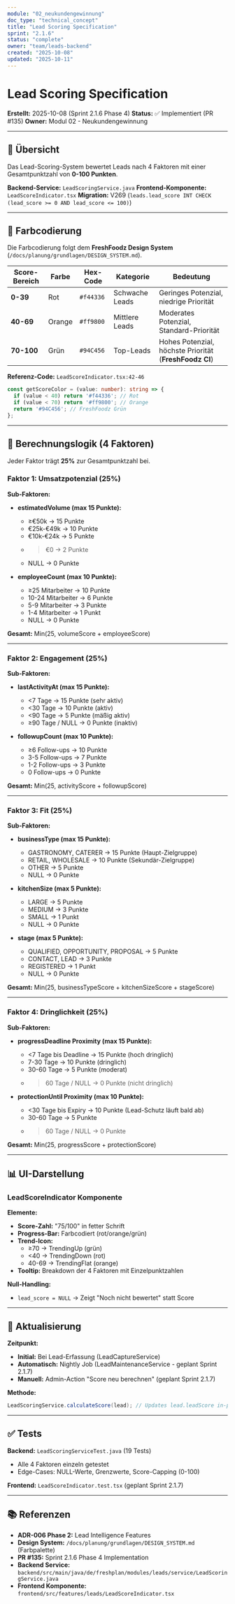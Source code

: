 ```yaml
---
module: "02_neukundengewinnung"
doc_type: "technical_concept"
title: "Lead Scoring Specification"
sprint: "2.1.6"
status: "complete"
owner: "team/leads-backend"
created: "2025-10-08"
updated: "2025-10-11"
---
```


# Lead Scoring Specification

**Erstellt:** 2025-10-08 (Sprint 2.1.6 Phase 4)
**Status:** ✅ Implementiert (PR #135)
**Owner:** Modul 02 - Neukundengewinnung

---

## 🎯 Übersicht

Das Lead-Scoring-System bewertet Leads nach 4 Faktoren mit einer Gesamtpunktzahl von **0-100 Punkten**.

**Backend-Service:** `LeadScoringService.java`
**Frontend-Komponente:** `LeadScoreIndicator.tsx`
**Migration:** V269 (`leads.lead_score INT CHECK (lead_score >= 0 AND lead_score <= 100)`)

---

## 🎨 Farbcodierung

Die Farbcodierung folgt dem **FreshFoodz Design System** (`/docs/planung/grundlagen/DESIGN_SYSTEM.md`).

| Score-Bereich | Farbe | Hex-Code | Kategorie | Bedeutung |
|---------------|-------|----------|-----------|-----------|
| **0-39** | Rot | `#f44336` | Schwache Leads | Geringes Potenzial, niedrige Priorität |
| **40-69** | Orange | `#ff9800` | Mittlere Leads | Moderates Potenzial, Standard-Priorität |
| **70-100** | Grün | `#94C456` | Top-Leads | Hohes Potenzial, höchste Priorität (**FreshFoodz CI**) |

**Referenz-Code:** `LeadScoreIndicator.tsx:42-46`
```typescript
const getScoreColor = (value: number): string => {
  if (value < 40) return '#f44336'; // Rot
  if (value < 70) return '#ff9800'; // Orange
  return '#94C456'; // FreshFoodz Grün
};
```

---

## 🧮 Berechnungslogik (4 Faktoren)

Jeder Faktor trägt **25%** zur Gesamtpunktzahl bei.

### **Faktor 1: Umsatzpotenzial (25%)**

**Sub-Faktoren:**
- **estimatedVolume (max 15 Punkte):**
  - ≥€50k → 15 Punkte
  - €25k-€49k → 10 Punkte
  - €10k-€24k → 5 Punkte
  - >€0 → 2 Punkte
  - NULL → 0 Punkte

- **employeeCount (max 10 Punkte):**
  - ≥25 Mitarbeiter → 10 Punkte
  - 10-24 Mitarbeiter → 6 Punkte
  - 5-9 Mitarbeiter → 3 Punkte
  - 1-4 Mitarbeiter → 1 Punkt
  - NULL → 0 Punkte

**Gesamt:** Min(25, volumeScore + employeeScore)

---

### **Faktor 2: Engagement (25%)**

**Sub-Faktoren:**
- **lastActivityAt (max 15 Punkte):**
  - <7 Tage → 15 Punkte (sehr aktiv)
  - <30 Tage → 10 Punkte (aktiv)
  - <90 Tage → 5 Punkte (mäßig aktiv)
  - ≥90 Tage / NULL → 0 Punkte (inaktiv)

- **followupCount (max 10 Punkte):**
  - ≥6 Follow-ups → 10 Punkte
  - 3-5 Follow-ups → 7 Punkte
  - 1-2 Follow-ups → 3 Punkte
  - 0 Follow-ups → 0 Punkte

**Gesamt:** Min(25, activityScore + followupScore)

---

### **Faktor 3: Fit (25%)**

**Sub-Faktoren:**
- **businessType (max 15 Punkte):**
  - GASTRONOMY, CATERER → 15 Punkte (Haupt-Zielgruppe)
  - RETAIL, WHOLESALE → 10 Punkte (Sekundär-Zielgruppe)
  - OTHER → 5 Punkte
  - NULL → 0 Punkte

- **kitchenSize (max 5 Punkte):**
  - LARGE → 5 Punkte
  - MEDIUM → 3 Punkte
  - SMALL → 1 Punkt
  - NULL → 0 Punkte

- **stage (max 5 Punkte):**
  - QUALIFIED, OPPORTUNITY, PROPOSAL → 5 Punkte
  - CONTACT, LEAD → 3 Punkte
  - REGISTERED → 1 Punkt
  - NULL → 0 Punkte

**Gesamt:** Min(25, businessTypeScore + kitchenSizeScore + stageScore)

---

### **Faktor 4: Dringlichkeit (25%)**

**Sub-Faktoren:**
- **progressDeadline Proximity (max 15 Punkte):**
  - <7 Tage bis Deadline → 15 Punkte (hoch dringlich)
  - 7-30 Tage → 10 Punkte (dringlich)
  - 30-60 Tage → 5 Punkte (moderat)
  - >60 Tage / NULL → 0 Punkte (nicht dringlich)

- **protectionUntil Proximity (max 10 Punkte):**
  - <30 Tage bis Expiry → 10 Punkte (Lead-Schutz läuft bald ab)
  - 30-60 Tage → 5 Punkte
  - >60 Tage / NULL → 0 Punkte

**Gesamt:** Min(25, progressScore + protectionScore)

---

## 📊 UI-Darstellung

### **LeadScoreIndicator Komponente**

**Elemente:**
- **Score-Zahl:** "75/100" in fetter Schrift
- **Progress-Bar:** Farbcodiert (rot/orange/grün)
- **Trend-Icon:**
  - ≥70 → TrendingUp (grün)
  - <40 → TrendingDown (rot)
  - 40-69 → TrendingFlat (orange)
- **Tooltip:** Breakdown der 4 Faktoren mit Einzelpunktzahlen

**Null-Handling:**
- `lead_score = NULL` → Zeigt "Noch nicht bewertet" statt Score

---

## 🔄 Aktualisierung

**Zeitpunkt:**
- **Initial:** Bei Lead-Erfassung (LeadCaptureService)
- **Automatisch:** Nightly Job (LeadMaintenanceService - geplant Sprint 2.1.7)
- **Manuell:** Admin-Action "Score neu berechnen" (geplant Sprint 2.1.7)

**Methode:**
```java
LeadScoringService.calculateScore(lead); // Updates lead.leadScore in-place
```

---

## ✅ Tests

**Backend:** `LeadScoringServiceTest.java` (19 Tests)
- Alle 4 Faktoren einzeln getestet
- Edge-Cases: NULL-Werte, Grenzwerte, Score-Capping (0-100)

**Frontend:** `LeadScoreIndicator.test.tsx` (geplant Sprint 2.1.7)

---

## 📚 Referenzen

- **ADR-006 Phase 2:** Lead Intelligence Features
- **Design System:** `/docs/planung/grundlagen/DESIGN_SYSTEM.md` (Farbpalette)
- **PR #135:** Sprint 2.1.6 Phase 4 Implementation
- **Backend Service:** `backend/src/main/java/de/freshplan/modules/leads/service/LeadScoringService.java`
- **Frontend Komponente:** `frontend/src/features/leads/LeadScoreIndicator.tsx`
